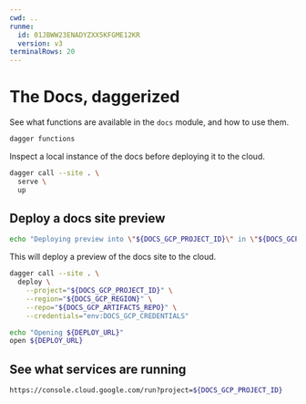 ```yaml
---
cwd: ..
runme:
  id: 01JBWW23ENADYZXX5KFGME12KR
  version: v3
terminalRows: 20
---
```


# The Docs, daggerized

See what functions are available in the `docs` module, and how to use them.

```sh {"id":"01JBW9KGZT5XE4B0G1Z8GK1239","terminalRows":"8"}
dagger functions
```

Inspect a local instance of the docs before deploying it to the cloud.

```sh {"background":"true","id":"01JBWGTT8R91VNCV1JSG8KF1K5","name":"serve-locally"}
dagger call --site . \
  serve \
  up
```

## Deploy a docs site preview

```sh {"id":"01JBWVFDXVDBBMRQAQA61NN6CB","name":"where","terminalRows":"3"}
echo "Deploying preview into \"${DOCS_GCP_PROJECT_ID}\" in \"${DOCS_GCP_REGION}\" via artifacts repo \"${DOCS_GCP_ARTIFACTS_REPO}\"."
```

This will deploy a preview of the docs site to the cloud.

```sh {"background":"false","id":"01JBWA2741XJE0KZZTGP7P1WKB","name":"DEPLOY_URL"}
dagger call --site . \
  deploy \
    --project="${DOCS_GCP_PROJECT_ID}" \
    --region="${DOCS_GCP_REGION}" \
    --repo="${DOCS_GCP_ARTIFACTS_REPO}" \
    --credentials="env:DOCS_GCP_CREDENTIALS"
```

```sh {"id":"01JBWV44M5ZJCAERKS9E5KP7RS","interactive":"true","terminalRows":"5"}
echo "Opening ${DEPLOY_URL}"
open ${DEPLOY_URL}
```

## See what services are running

```sh {"id":"01JBX0HGR3DBKSC6PJM57845EK"}
https://console.cloud.google.com/run?project=${DOCS_GCP_PROJECT_ID}
```

